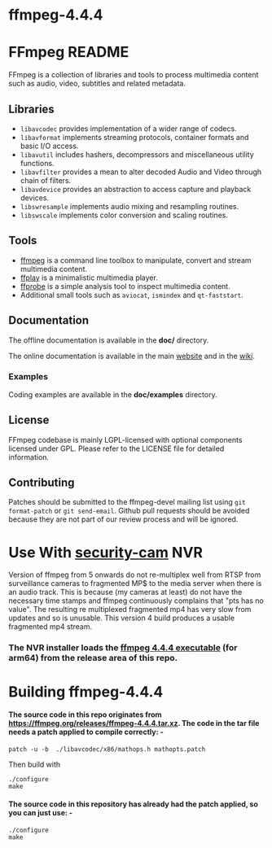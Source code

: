 # ffmpeg-4.4.4
FFmpeg README
=============

FFmpeg is a collection of libraries and tools to process multimedia content
such as audio, video, subtitles and related metadata.

## Libraries

* `libavcodec` provides implementation of a wider range of codecs.
* `libavformat` implements streaming protocols, container formats and basic I/O access.
* `libavutil` includes hashers, decompressors and miscellaneous utility functions.
* `libavfilter` provides a mean to alter decoded Audio and Video through chain of filters.
* `libavdevice` provides an abstraction to access capture and playback devices.
* `libswresample` implements audio mixing and resampling routines.
* `libswscale` implements color conversion and scaling routines.

## Tools

* [ffmpeg](https://ffmpeg.org/ffmpeg.html) is a command line toolbox to
  manipulate, convert and stream multimedia content.
* [ffplay](https://ffmpeg.org/ffplay.html) is a minimalistic multimedia player.
* [ffprobe](https://ffmpeg.org/ffprobe.html) is a simple analysis tool to inspect
  multimedia content.
* Additional small tools such as `aviocat`, `ismindex` and `qt-faststart`.

## Documentation

The offline documentation is available in the **doc/** directory.

The online documentation is available in the main [website](https://ffmpeg.org)
and in the [wiki](https://trac.ffmpeg.org).

### Examples

Coding examples are available in the **doc/examples** directory.
## License

FFmpeg codebase is mainly LGPL-licensed with optional components licensed under
GPL. Please refer to the LICENSE file for detailed information.

## Contributing

Patches should be submitted to the ffmpeg-devel mailing list using
`git format-patch` or `git send-email`. Github pull requests should be
avoided because they are not part of our review process and will be ignored.

Use With [security-cam](https://github.com/richard-austin/security-cam) NVR
======

Version of ffmpeg from 5 onwards do not re-multiplex well from RTSP from surveillance cameras 
to fragmented MP$ to the media server when there is an audio track. This is
because (my cameras at least) do not have the necessary time stamps and 
ffmpeg continuously complains that "pts has no value". The resulting re multiplexed
fragmented mp4 has very slow from updates and so is unusable. This version 4 build produces a usable fragmented mp4 stream.

### The NVR installer loads the [ffmpeg 4.4.4 executable](https://github.com/richard-austin/ffmpeg-4.4.4/releases/download/1.0.0/ffmpeg) (for arm64) from the release area of this repo.
Building ffmpeg-4.4.4 
==
#### The source code in this repo originates from https://ffmpeg.org/releases/ffmpeg-4.4.4.tar.xz. The code in the tar file needs a patch applied to compile correctly: -
```text
patch -u -b  ./libavcodec/x86/mathops.h mathopts.patch 
```
Then build with
```text
./configure
make
```
#### The source code in this repository has already had the patch applied, so you can just use: -

```text
./configure
make
```


